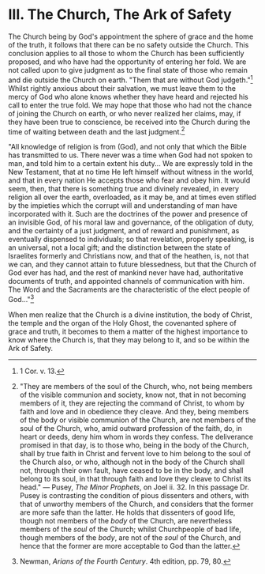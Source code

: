 # III. The Church, The Ark of Safety

The Church being by God's appointment the sphere of grace and the home of the truth, it follows that there can be no safety outside the Church. This conclusion applies to all those to whom the Church has been sufficiently proposed, and who have had the opportunity of entering her fold. We are not called upon to give judgment as to the final state of those who remain and die outside the Church on earth. "Them that are without God judgeth."[^1] Whilst rightly anxious about their salvation, we must leave them to the mercy of God who alone knows whether they have heard and rejected his call to enter the true fold. We may hope that those who had not the chance of joining the Church on earth, or who never realized her claims, may, if they have been true to conscience, be received into the Church during the time of waiting between death and the last judgment.[^2]

"All knowledge of religion is from (God), and not only that which the Bible has transmitted to us. There never was a time when God had not spoken to man, and told him to a certain extent his duty... We are expressly told in the New Testament, that at no time He left himself without witness in the world, and that in every nation He accepts those who fear and obey him. It would seem, then, that there is something true and divinely revealed, in every religion all over the earth, overloaded, as it may be, and at times even stifled by the impieties which the corrupt will and understanding of man have incorporated with it. Such are the doctrines of the power and presence of an invisible God, of his moral law and governance, of the obligation of duty, and the certainty of a just judgment, and of reward and punishment, as eventually dispensed to individuals; so that revelation, properly speaking, is an universal, not a local gift; and the distinction between the state of Israelites formerly and Christians now, and that of the heathen, is, not that we can, and they cannot attain to future blessedness, but that the Church of God ever has had, and the rest of mankind never have had, authoritative documents of truth, and appointed channels of communication with him. The Word and the Sacraments are the characteristic of the elect people of God..."[^3]

When men realize that the Church is a divine institution, the body of Christ, the temple and the organ of the Holy Ghost, the covenanted sphere of grace and truth, it becomes to them a matter of the highest importance to know where the Church is, that they may belong to it, and so be within the Ark of Safety.

[^1]: 1 Cor. v. 13.
[^2]: "They are members of the soul of the Church, who, not being members of the visible communion and society, know not, that in not becoming members of it, they are rejecting the command of Christ, to whom by faith and love and in obedience they cleave. And they, being members of the body or visible communion of the Church, are not members of the soul of the Church, who, amid outward profession of the faith, do, in heart or deeds, deny him whom in words they confess. The deliverance promised in that day, is to those who, being in the body of the Church, shall by true faith in Christ and fervent love to him belong to the soul of the Church also, or who, although not in the body of the Church shall not, through their own fault, have ceased to be in the body, and shall belong to its soul, in that through faith and love they cleave to Christ its head." — Pusey, *The Minor Prophets*, on Joel ii. 32. In this passage Dr. Pusey is contrasting the condition of pious dissenters and others, with that of unworthy members of the Church, and considers that the former are more safe than the latter. He holds that dissenters of good life, though not members of the *body* of the Church, are nevertheless members of the *soul* of the Church; whilst Churchpeople of bad life, though members of the *body*, are not of the *soul* of the Church, and hence that the former are more acceptable to God than the latter.
[^3]: Newman, *Arians of the Fourth Century*. 4th edition, pp. 79, 80.

